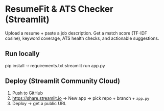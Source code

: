 # ResumeFit & ATS Checker (Streamlit)
Upload a resume + paste a job description. Get a match score (TF-IDF cosine), keyword coverage, ATS health checks, and actionable suggestions.

## Run locally
pip install -r requirements.txt
streamlit run app.py

## Deploy (Streamlit Community Cloud)
1) Push to GitHub
2) https://share.streamlit.io → New app → pick repo + branch + `app.py`
3) Deploy → get a public URL
